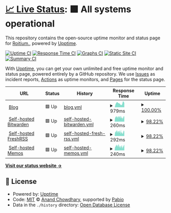 # [📈 Live Status](https://yanyao2333.github.io/upptime): <!--live status--> **🟩 All systems operational**

This repository contains the open-source uptime monitor and status page for [Roitium.](https://yanyao2333.github.io/upptime), powered by [Upptime](https://github.com/upptime/upptime).

[![Uptime CI](https://github.com/yanyao2333/upptime/workflows/Uptime%20CI/badge.svg)](https://github.com/yanyao2333/upptime/actions?query=workflow%3A%22Uptime+CI%22)
[![Response Time CI](https://github.com/yanyao2333/upptime/workflows/Response%20Time%20CI/badge.svg)](https://github.com/yanyao2333/upptime/actions?query=workflow%3A%22Response+Time+CI%22)
[![Graphs CI](https://github.com/yanyao2333/upptime/workflows/Graphs%20CI/badge.svg)](https://github.com/yanyao2333/upptime/actions?query=workflow%3A%22Graphs+CI%22)
[![Static Site CI](https://github.com/yanyao2333/upptime/workflows/Static%20Site%20CI/badge.svg)](https://github.com/yanyao2333/upptime/actions?query=workflow%3A%22Static+Site+CI%22)
[![Summary CI](https://github.com/yanyao2333/upptime/workflows/Summary%20CI/badge.svg)](https://github.com/yanyao2333/upptime/actions?query=workflow%3A%22Summary+CI%22)

With [Upptime](https://upptime.js.org), you can get your own unlimited and free uptime monitor and status page, powered entirely by a GitHub repository. We use [Issues](https://github.com/yanyao2333/upptime/issues) as incident reports, [Actions](https://github.com/yanyao2333/upptime/actions) as uptime monitors, and [Pages](https://yanyao2333.github.io/upptime) for the status page.

<!--start: status pages-->
<!-- This summary is generated by Upptime (https://github.com/upptime/upptime) -->
<!-- Do not edit this manually, your changes will be overwritten -->
<!-- prettier-ignore -->
| URL | Status | History | Response Time | Uptime |
| --- | ------ | ------- | ------------- | ------ |
| <img alt="" src="https://icons.duckduckgo.com/ip3/www.roitium.com.ico" height="13"> [Blog](https://www.roitium.com) | 🟩 Up | [blog.yml](https://github.com/yanyao2333/upptime/commits/HEAD/history/blog.yml) | <details><summary><img alt="Response time graph" src="./graphs/blog/response-time-week.png" height="20"> 979ms</summary><br><a href="https://yanyao2333.github.io/upptime/history/blog"><img alt="Response time 1098" src="https://img.shields.io/endpoint?url=https%3A%2F%2Fraw.githubusercontent.com%2Fyanyao2333%2Fupptime%2FHEAD%2Fapi%2Fblog%2Fresponse-time.json"></a><br><a href="https://yanyao2333.github.io/upptime/history/blog"><img alt="24-hour response time 1076" src="https://img.shields.io/endpoint?url=https%3A%2F%2Fraw.githubusercontent.com%2Fyanyao2333%2Fupptime%2FHEAD%2Fapi%2Fblog%2Fresponse-time-day.json"></a><br><a href="https://yanyao2333.github.io/upptime/history/blog"><img alt="7-day response time 979" src="https://img.shields.io/endpoint?url=https%3A%2F%2Fraw.githubusercontent.com%2Fyanyao2333%2Fupptime%2FHEAD%2Fapi%2Fblog%2Fresponse-time-week.json"></a><br><a href="https://yanyao2333.github.io/upptime/history/blog"><img alt="30-day response time 1197" src="https://img.shields.io/endpoint?url=https%3A%2F%2Fraw.githubusercontent.com%2Fyanyao2333%2Fupptime%2FHEAD%2Fapi%2Fblog%2Fresponse-time-month.json"></a><br><a href="https://yanyao2333.github.io/upptime/history/blog"><img alt="1-year response time 1098" src="https://img.shields.io/endpoint?url=https%3A%2F%2Fraw.githubusercontent.com%2Fyanyao2333%2Fupptime%2FHEAD%2Fapi%2Fblog%2Fresponse-time-year.json"></a></details> | <details><summary><a href="https://yanyao2333.github.io/upptime/history/blog">100.00%</a></summary><a href="https://yanyao2333.github.io/upptime/history/blog"><img alt="All-time uptime 99.92%" src="https://img.shields.io/endpoint?url=https%3A%2F%2Fraw.githubusercontent.com%2Fyanyao2333%2Fupptime%2FHEAD%2Fapi%2Fblog%2Fuptime.json"></a><br><a href="https://yanyao2333.github.io/upptime/history/blog"><img alt="24-hour uptime 100.00%" src="https://img.shields.io/endpoint?url=https%3A%2F%2Fraw.githubusercontent.com%2Fyanyao2333%2Fupptime%2FHEAD%2Fapi%2Fblog%2Fuptime-day.json"></a><br><a href="https://yanyao2333.github.io/upptime/history/blog"><img alt="7-day uptime 100.00%" src="https://img.shields.io/endpoint?url=https%3A%2F%2Fraw.githubusercontent.com%2Fyanyao2333%2Fupptime%2FHEAD%2Fapi%2Fblog%2Fuptime-week.json"></a><br><a href="https://yanyao2333.github.io/upptime/history/blog"><img alt="30-day uptime 99.46%" src="https://img.shields.io/endpoint?url=https%3A%2F%2Fraw.githubusercontent.com%2Fyanyao2333%2Fupptime%2FHEAD%2Fapi%2Fblog%2Fuptime-month.json"></a><br><a href="https://yanyao2333.github.io/upptime/history/blog"><img alt="1-year uptime 99.92%" src="https://img.shields.io/endpoint?url=https%3A%2F%2Fraw.githubusercontent.com%2Fyanyao2333%2Fupptime%2FHEAD%2Fapi%2Fblog%2Fuptime-year.json"></a></details>
| <img alt="" src="https://icons.duckduckgo.com/ip3/passwd.roitium.com.ico" height="13"> [Self-hosted Bitwarden](https://passwd.roitium.com) | 🟩 Up | [self-hosted-bitwarden.yml](https://github.com/yanyao2333/upptime/commits/HEAD/history/self-hosted-bitwarden.yml) | <details><summary><img alt="Response time graph" src="./graphs/self-hosted-bitwarden/response-time-week.png" height="20"> 260ms</summary><br><a href="https://yanyao2333.github.io/upptime/history/self-hosted-bitwarden"><img alt="Response time 259" src="https://img.shields.io/endpoint?url=https%3A%2F%2Fraw.githubusercontent.com%2Fyanyao2333%2Fupptime%2FHEAD%2Fapi%2Fself-hosted-bitwarden%2Fresponse-time.json"></a><br><a href="https://yanyao2333.github.io/upptime/history/self-hosted-bitwarden"><img alt="24-hour response time 296" src="https://img.shields.io/endpoint?url=https%3A%2F%2Fraw.githubusercontent.com%2Fyanyao2333%2Fupptime%2FHEAD%2Fapi%2Fself-hosted-bitwarden%2Fresponse-time-day.json"></a><br><a href="https://yanyao2333.github.io/upptime/history/self-hosted-bitwarden"><img alt="7-day response time 260" src="https://img.shields.io/endpoint?url=https%3A%2F%2Fraw.githubusercontent.com%2Fyanyao2333%2Fupptime%2FHEAD%2Fapi%2Fself-hosted-bitwarden%2Fresponse-time-week.json"></a><br><a href="https://yanyao2333.github.io/upptime/history/self-hosted-bitwarden"><img alt="30-day response time 256" src="https://img.shields.io/endpoint?url=https%3A%2F%2Fraw.githubusercontent.com%2Fyanyao2333%2Fupptime%2FHEAD%2Fapi%2Fself-hosted-bitwarden%2Fresponse-time-month.json"></a><br><a href="https://yanyao2333.github.io/upptime/history/self-hosted-bitwarden"><img alt="1-year response time 259" src="https://img.shields.io/endpoint?url=https%3A%2F%2Fraw.githubusercontent.com%2Fyanyao2333%2Fupptime%2FHEAD%2Fapi%2Fself-hosted-bitwarden%2Fresponse-time-year.json"></a></details> | <details><summary><a href="https://yanyao2333.github.io/upptime/history/self-hosted-bitwarden">98.22%</a></summary><a href="https://yanyao2333.github.io/upptime/history/self-hosted-bitwarden"><img alt="All-time uptime 99.54%" src="https://img.shields.io/endpoint?url=https%3A%2F%2Fraw.githubusercontent.com%2Fyanyao2333%2Fupptime%2FHEAD%2Fapi%2Fself-hosted-bitwarden%2Fuptime.json"></a><br><a href="https://yanyao2333.github.io/upptime/history/self-hosted-bitwarden"><img alt="24-hour uptime 100.00%" src="https://img.shields.io/endpoint?url=https%3A%2F%2Fraw.githubusercontent.com%2Fyanyao2333%2Fupptime%2FHEAD%2Fapi%2Fself-hosted-bitwarden%2Fuptime-day.json"></a><br><a href="https://yanyao2333.github.io/upptime/history/self-hosted-bitwarden"><img alt="7-day uptime 98.22%" src="https://img.shields.io/endpoint?url=https%3A%2F%2Fraw.githubusercontent.com%2Fyanyao2333%2Fupptime%2FHEAD%2Fapi%2Fself-hosted-bitwarden%2Fuptime-week.json"></a><br><a href="https://yanyao2333.github.io/upptime/history/self-hosted-bitwarden"><img alt="30-day uptime 99.03%" src="https://img.shields.io/endpoint?url=https%3A%2F%2Fraw.githubusercontent.com%2Fyanyao2333%2Fupptime%2FHEAD%2Fapi%2Fself-hosted-bitwarden%2Fuptime-month.json"></a><br><a href="https://yanyao2333.github.io/upptime/history/self-hosted-bitwarden"><img alt="1-year uptime 99.54%" src="https://img.shields.io/endpoint?url=https%3A%2F%2Fraw.githubusercontent.com%2Fyanyao2333%2Fupptime%2FHEAD%2Fapi%2Fself-hosted-bitwarden%2Fuptime-year.json"></a></details>
| <img alt="" src="https://icons.duckduckgo.com/ip3/rss.roitium.com.ico" height="13"> [Self-hosted FreshRSS](https://rss.roitium.com) | 🟩 Up | [self-hosted-fresh-rss.yml](https://github.com/yanyao2333/upptime/commits/HEAD/history/self-hosted-fresh-rss.yml) | <details><summary><img alt="Response time graph" src="./graphs/self-hosted-fresh-rss/response-time-week.png" height="20"> 292ms</summary><br><a href="https://yanyao2333.github.io/upptime/history/self-hosted-fresh-rss"><img alt="Response time 305" src="https://img.shields.io/endpoint?url=https%3A%2F%2Fraw.githubusercontent.com%2Fyanyao2333%2Fupptime%2FHEAD%2Fapi%2Fself-hosted-fresh-rss%2Fresponse-time.json"></a><br><a href="https://yanyao2333.github.io/upptime/history/self-hosted-fresh-rss"><img alt="24-hour response time 343" src="https://img.shields.io/endpoint?url=https%3A%2F%2Fraw.githubusercontent.com%2Fyanyao2333%2Fupptime%2FHEAD%2Fapi%2Fself-hosted-fresh-rss%2Fresponse-time-day.json"></a><br><a href="https://yanyao2333.github.io/upptime/history/self-hosted-fresh-rss"><img alt="7-day response time 292" src="https://img.shields.io/endpoint?url=https%3A%2F%2Fraw.githubusercontent.com%2Fyanyao2333%2Fupptime%2FHEAD%2Fapi%2Fself-hosted-fresh-rss%2Fresponse-time-week.json"></a><br><a href="https://yanyao2333.github.io/upptime/history/self-hosted-fresh-rss"><img alt="30-day response time 283" src="https://img.shields.io/endpoint?url=https%3A%2F%2Fraw.githubusercontent.com%2Fyanyao2333%2Fupptime%2FHEAD%2Fapi%2Fself-hosted-fresh-rss%2Fresponse-time-month.json"></a><br><a href="https://yanyao2333.github.io/upptime/history/self-hosted-fresh-rss"><img alt="1-year response time 305" src="https://img.shields.io/endpoint?url=https%3A%2F%2Fraw.githubusercontent.com%2Fyanyao2333%2Fupptime%2FHEAD%2Fapi%2Fself-hosted-fresh-rss%2Fresponse-time-year.json"></a></details> | <details><summary><a href="https://yanyao2333.github.io/upptime/history/self-hosted-fresh-rss">98.22%</a></summary><a href="https://yanyao2333.github.io/upptime/history/self-hosted-fresh-rss"><img alt="All-time uptime 99.48%" src="https://img.shields.io/endpoint?url=https%3A%2F%2Fraw.githubusercontent.com%2Fyanyao2333%2Fupptime%2FHEAD%2Fapi%2Fself-hosted-fresh-rss%2Fuptime.json"></a><br><a href="https://yanyao2333.github.io/upptime/history/self-hosted-fresh-rss"><img alt="24-hour uptime 100.00%" src="https://img.shields.io/endpoint?url=https%3A%2F%2Fraw.githubusercontent.com%2Fyanyao2333%2Fupptime%2FHEAD%2Fapi%2Fself-hosted-fresh-rss%2Fuptime-day.json"></a><br><a href="https://yanyao2333.github.io/upptime/history/self-hosted-fresh-rss"><img alt="7-day uptime 98.22%" src="https://img.shields.io/endpoint?url=https%3A%2F%2Fraw.githubusercontent.com%2Fyanyao2333%2Fupptime%2FHEAD%2Fapi%2Fself-hosted-fresh-rss%2Fuptime-week.json"></a><br><a href="https://yanyao2333.github.io/upptime/history/self-hosted-fresh-rss"><img alt="30-day uptime 98.88%" src="https://img.shields.io/endpoint?url=https%3A%2F%2Fraw.githubusercontent.com%2Fyanyao2333%2Fupptime%2FHEAD%2Fapi%2Fself-hosted-fresh-rss%2Fuptime-month.json"></a><br><a href="https://yanyao2333.github.io/upptime/history/self-hosted-fresh-rss"><img alt="1-year uptime 99.48%" src="https://img.shields.io/endpoint?url=https%3A%2F%2Fraw.githubusercontent.com%2Fyanyao2333%2Fupptime%2FHEAD%2Fapi%2Fself-hosted-fresh-rss%2Fuptime-year.json"></a></details>
| <img alt="" src="https://icons.duckduckgo.com/ip3/memos.roitium.com.ico" height="13"> [Self-hosted Memos](https://memos.roitium.com) | 🟩 Up | [self-hosted-memos.yml](https://github.com/yanyao2333/upptime/commits/HEAD/history/self-hosted-memos.yml) | <details><summary><img alt="Response time graph" src="./graphs/self-hosted-memos/response-time-week.png" height="20"> 240ms</summary><br><a href="https://yanyao2333.github.io/upptime/history/self-hosted-memos"><img alt="Response time 281" src="https://img.shields.io/endpoint?url=https%3A%2F%2Fraw.githubusercontent.com%2Fyanyao2333%2Fupptime%2FHEAD%2Fapi%2Fself-hosted-memos%2Fresponse-time.json"></a><br><a href="https://yanyao2333.github.io/upptime/history/self-hosted-memos"><img alt="24-hour response time 297" src="https://img.shields.io/endpoint?url=https%3A%2F%2Fraw.githubusercontent.com%2Fyanyao2333%2Fupptime%2FHEAD%2Fapi%2Fself-hosted-memos%2Fresponse-time-day.json"></a><br><a href="https://yanyao2333.github.io/upptime/history/self-hosted-memos"><img alt="7-day response time 240" src="https://img.shields.io/endpoint?url=https%3A%2F%2Fraw.githubusercontent.com%2Fyanyao2333%2Fupptime%2FHEAD%2Fapi%2Fself-hosted-memos%2Fresponse-time-week.json"></a><br><a href="https://yanyao2333.github.io/upptime/history/self-hosted-memos"><img alt="30-day response time 284" src="https://img.shields.io/endpoint?url=https%3A%2F%2Fraw.githubusercontent.com%2Fyanyao2333%2Fupptime%2FHEAD%2Fapi%2Fself-hosted-memos%2Fresponse-time-month.json"></a><br><a href="https://yanyao2333.github.io/upptime/history/self-hosted-memos"><img alt="1-year response time 281" src="https://img.shields.io/endpoint?url=https%3A%2F%2Fraw.githubusercontent.com%2Fyanyao2333%2Fupptime%2FHEAD%2Fapi%2Fself-hosted-memos%2Fresponse-time-year.json"></a></details> | <details><summary><a href="https://yanyao2333.github.io/upptime/history/self-hosted-memos">98.22%</a></summary><a href="https://yanyao2333.github.io/upptime/history/self-hosted-memos"><img alt="All-time uptime 99.35%" src="https://img.shields.io/endpoint?url=https%3A%2F%2Fraw.githubusercontent.com%2Fyanyao2333%2Fupptime%2FHEAD%2Fapi%2Fself-hosted-memos%2Fuptime.json"></a><br><a href="https://yanyao2333.github.io/upptime/history/self-hosted-memos"><img alt="24-hour uptime 100.00%" src="https://img.shields.io/endpoint?url=https%3A%2F%2Fraw.githubusercontent.com%2Fyanyao2333%2Fupptime%2FHEAD%2Fapi%2Fself-hosted-memos%2Fuptime-day.json"></a><br><a href="https://yanyao2333.github.io/upptime/history/self-hosted-memos"><img alt="7-day uptime 98.22%" src="https://img.shields.io/endpoint?url=https%3A%2F%2Fraw.githubusercontent.com%2Fyanyao2333%2Fupptime%2FHEAD%2Fapi%2Fself-hosted-memos%2Fuptime-week.json"></a><br><a href="https://yanyao2333.github.io/upptime/history/self-hosted-memos"><img alt="30-day uptime 98.89%" src="https://img.shields.io/endpoint?url=https%3A%2F%2Fraw.githubusercontent.com%2Fyanyao2333%2Fupptime%2FHEAD%2Fapi%2Fself-hosted-memos%2Fuptime-month.json"></a><br><a href="https://yanyao2333.github.io/upptime/history/self-hosted-memos"><img alt="1-year uptime 99.35%" src="https://img.shields.io/endpoint?url=https%3A%2F%2Fraw.githubusercontent.com%2Fyanyao2333%2Fupptime%2FHEAD%2Fapi%2Fself-hosted-memos%2Fuptime-year.json"></a></details>

<!--end: status pages-->

[**Visit our status website →**](https://yanyao2333.github.io/upptime)

## 📄 License

- Powered by: [Upptime](https://github.com/upptime/upptime)
- Code: [MIT](./LICENSE) © [Anand Chowdhary](https://anandchowdhary.com), supported by [Pabio](https://pabio.com)
- Data in the `./history` directory: [Open Database License](https://opendatacommons.org/licenses/odbl/1-0/)
